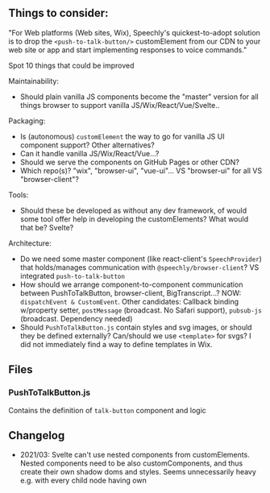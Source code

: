 ## Things to consider:

"For Web platforms (Web sites, Wix), Speechly's quickest-to-adopt solution is to drop the `<push-to-talk-button/>` customElement from our CDN to your web site or app and start implementing responses to voice commands."

Spot 10 things that could be improved

Maintainability:
- Should plain vanilla JS components become the "master" version for all things browser to support vanilla JS/Wix/React/Vue/Svelte..

Packaging:
- Is (autonomous) `customElement` the way to go for vanilla JS UI component support? Other alternatives?
- Can it handle vanilla JS/Wix/React/Vue...?
- Should we serve the components on GitHub Pages or other CDN?
- Which repo(s)? "wix", "browser-ui", "vue-ui"... VS "browser-ui" for all VS "browser-client"?

Tools:
- Should these be developed as without any dev framework, of would some tool offer help in developing the customElements? What would that be? Svelte?

Architecture:
- Do we need some master component (like react-client's `SpeechProvider`) that holds/manages communication with `@speechly/browser-client`? VS integrated `push-to-talk-button`
- How should we arrange component-to-component communication between PushToTalkButton, browser-client, BigTranscript...? NOW: `dispatchEvent & CustomEvent`. Other candidates: Callback binding w/property setter, `postMessage` (broadcast. No Safari support), `pubsub-js` (broadcast. Dependency needed)
- Should `PushToTalkButton.js` contain styles and svg images, or should they be defined externally? Can/should we use `<template>` for svgs? I did not immediately find a way to define templates in Wix.


## Files

### PushToTalkButton.js 

Contains the definition of `talk-button` component and logic

## Changelog

- 2021/03: Svelte can't use nested components from customElements. Nested components need to be also customComponents, and thus create their own shadow doms and styles. Seems unnecessarily heavy e.g. with every child node having own <style>, but not sure. Parent's style won't affect the child. Using flat hierarchly in big-transcript for now. As workaround, build script can be tweaked to compile customElements based on file name, but styling issues remained.
- 2021/03: Transitions on WebComponents not working https://github.com/sveltejs/svelte/issues/4735 > Using transFix.js to wrap transitions

- V2.0 holdable-button component with no bundled browser-client; app id fix; reconnection fix; hold-to-talk prompt (using callout) and listening prompt, audio received and acknowledged indicators.
- V1.0 push-to-talk-button, big-transcript components
- V0.5 handles connection to @speechly/browser-client, send update-segment CustomEvent
- V0.4 Deprecated `onholdstart` and `onholdend` attributes in favour of CustomEvents of similar names.
- V0.4 Tried using `<template>` for icon art, but removed it due to it making things difficult for Wix
- Moved "custom" customElement method definitions like render() to constructor because Safari/iOS 12.5 did not work properly when they were defined as class methods
- Used autonomous variant of customElement for Safari support. This way, our supported browser platforms should not change (not verified, though)

## TODO

- OK: Icons for remaining app states
- OK: Communication with @speechly/browser-client

- Prevent double-registering components, e.g. if React app provides one and JS does one.
if (!window.customElements.get('my-web-component')) {
    window.customElements.define('my-web-component', MyWebComponent);
}
